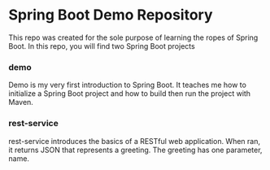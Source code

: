 # Spring Boot Demo Repository
This repo was created for the sole purpose of learning the ropes of Spring Boot. In this repo, you will find two Spring Boot projects
### demo
Demo is my very first introduction to Spring Boot. It teaches me how to initialize a Spring Boot project and how to build then run the project with Maven.

### rest-service
rest-service introduces the basics of a RESTful web application. When ran, it returns JSON that represents a greeting. The greeting has one parameter, name.
